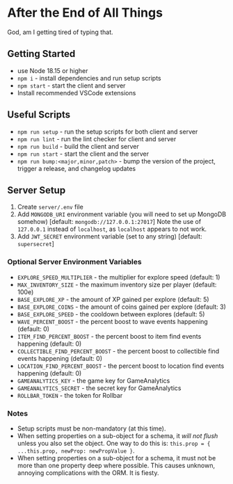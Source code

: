 # After the End of All Things

God, am I getting tired of typing that.

## Getting Started

- use Node 18.15 or higher
- `npm i` - install dependencies and run setup scripts
- `npm start` - start the client and server
- Install recommended VSCode extensions

## Useful Scripts

- `npm run setup` - run the setup scripts for both client and server
- `npm run lint` - run the lint checker for client and server
- `npm run build` - build the client and server
- `npm run start` - start the client and the server
- `npm run bump:<major,minor,patch>` - bump the version of the project, trigger a release, and changelog updates

## Server Setup

1. Create `server/.env` file
1. Add `MONGODB_URI` environment variable (you will need to set up MongoDB somehow) [default: `mongodb://127.0.0.1:27017`] Note the use of `127.0.0.1` instead of `localhost`, as `localhost` appears to not work.
1. Add `JWT_SECRET` environment variable (set to any string) [default: `supersecret`]

### Optional Server Environment Variables

- `EXPLORE_SPEED_MULTIPLIER` - the multiplier for explore speed (default: 1)
- `MAX_INVENTORY_SIZE` - the maximum inventory size per player (default: 100e)
- `BASE_EXPLORE_XP` - the amount of XP gained per explore (default: 5)
- `BASE_EXPLORE_COINS` - the amount of coins gained per explore (default: 3)
- `BASE_EXPLORE_SPEED` - the cooldown between explores (default: 5)
- `WAVE_PERCENT_BOOST` - the percent boost to wave events happening (default: 0)
- `ITEM_FIND_PERCENT_BOOST` - the percent boost to item find events happening (default: 0)
- `COLLECTIBLE_FIND_PERCENT_BOOST` - the percent boost to collectible find events happening (default: 0)
- `LOCATION_FIND_PERCENT_BOOST` - the percent boost to location find events happening (default: 0)
- `GAMEANALYTICS_KEY` - the game key for GameAnalytics
- `GAMEANALYTICS_SECRET` - the secret key for GameAnalytics
- `ROLLBAR_TOKEN` - the token for Rollbar

### Notes

- Setup scripts must be non-mandatory (at this time).
- When setting properties on a sub-object for a schema, it _will not flush_ unless you also set the object. One way to do this is: `this.prop = { ...this.prop, newProp: newPropValue }`.
- When setting properties on a sub-object for a schema, it must not be more than one property deep where possible. This causes unknown, annoying complications with the ORM. It is fiesty.
